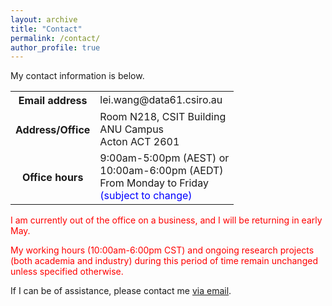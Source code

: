 ```yaml
---
layout: archive
title: "Contact"
permalink: /contact/
author_profile: true
---
```


My contact information is below.

<div>
<table style="white-space:nowrap; width:100%; border: none;">
  <tr>
    <th style="width:1px; white-space:nowrap; border: none;">Email address</th>
    <td style="white-space:nowrap; border: none;">lei.wang@data61.csiro.au</td>
  </tr>
  <tr>
    <th style="width:1px; white-space:nowrap; border: none;">Address/Office</th>
    <td style="white-space:nowrap; border: none;">Room N218, CSIT Building <br> ANU Campus <br> Acton ACT 2601</td>
  </tr>
  <tr>
    <th style="width:1px; white-space:nowrap; border: none;">Office hours</th>
    <td style="white-space:nowrap; border: none;"> 9:00am-5:00pm (AEST) or <br> 10:00am-6:00pm (AEDT) <br> From Monday to Friday <br> <font color="blue">(subject to change)</font> </td>
  </tr>
</table>
</div>

<!-- <h2>My Timetable</h2> -->

<font color="red">I am currently out of the office on a business, and I will be returning in early May. </font> 

<font color="red">My working hours (10:00am-6:00pm CST) and ongoing research projects (both academia and industry) during this period of time remain unchanged unless specified otherwise.</font>

<!-- My attached schedule is automatically live synchronized. -->

<!-- Feel free to reach me if you are interested in my research work. -->

<!-- <iframe src="https://calendar.google.com/calendar/embed?height=600&wkst=1&bgcolor=%23ffffff&ctz=Australia%2FSydney&showTitle=0&showNav=0&mode=WEEK&showPrint=0&showTabs=0&showCalendars=0&showTz=1&src=bGVpLndAYW51LmVkdS5hdQ&src=ZW4uYXVzdHJhbGlhbiNob2xpZGF5QGdyb3VwLnYuY2FsZW5kYXIuZ29vZ2xlLmNvbQ&color=%23039BE5&color=%230B8043" style="border:solid 1px #777" width="800" height="600" frameborder="0" scrolling="no"></iframe> -->


<!-- <h2>Email Me</h2> -->


If I can be of assistance, please contact me [via email](mailto:lei.wang@data61.csiro.au).

